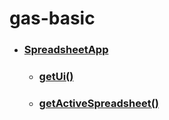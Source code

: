 # gas-basic

- ### [SpreadsheetApp](https://developers.google.com/apps-script/reference/spreadsheet/spreadsheet-app)
  - ### [getUi()](https://developers.google.com/apps-script/reference/spreadsheet/spreadsheet-app#getUi())
  - ### [getActiveSpreadsheet()](https://developers.google.com/apps-script/reference/spreadsheet/spreadsheet-app#getActiveSpreadsheet())
